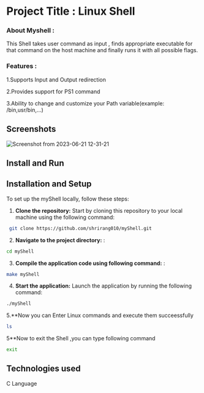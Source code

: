 
# Project Title : Linux Shell

### About Myshell :
This Shell takes user command as input , finds appropriate executable for that command on the host machine and finally runs it with all possible flags. 
### Features :
1.Supports Input and Output redirection


2.Provides support for PS1 command


3.Ability to change and customize your Path variable(example: /bin,usr/bin,...)

## Screenshots

![Screenshot from 2023-06-21 12-31-21](https://github.com/shrirang010/myShell/assets/103894310/b1c66d0c-32fd-4b69-a359-f0ed93ab53f5)


## Install and Run

## Installation and Setup

To set up the myShell locally, follow these steps:

1. **Clone the repository:** Start by cloning this repository to your local machine using the following command:

```bash
 git clone https://github.com/shrirang010/myShell.git
```

2. **Navigate to the project directory:**  :

```bash
cd myShell

```

3. **Compile the application code using following command:** :

```bash
make myShell
```
4. **Start the application:** Launch the application by running the following command:

```bash
./myShell
```
5.**Now you can Enter Linux commands and execute them succeessfully

```bash
ls
```
5**Now to exit the Shell ,you can type following command

```bash
exit
```
    
## Technologies used
C Language
